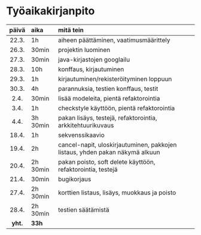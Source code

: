 # Työaikakirjanpito

|  päivä   | aika          | mitä tein                                                                    |
| :------: | :------------ | :--------------------------------------------------------------------------- |
|  22.3.   | 1h            | aiheen päättäminen, vaatimusmäärittely                                       |
|  26.3.   | 30min         | projektin luominen                                                           |
|  27.3.   | 30min         | java-kirjastojen googlailu                                                   |
|  28.3.   | 10h           | konffaus, kirjautuminen                                                      |
|  29.3.   | 1h            | kirjautuminen/rekisteröityminen loppuun                                      |
|  30.3.   | 4h            | parannuksia, testien konffaus, testit                                        |
|   2.4.   | 30min         | lisää modeleita, pientä refaktorointia                                       |
|   3.4.   | 1h            | checkstyle käyttöön, pientä refaktorointia                                   |
|   4.4.   | 3h 30min      | pakan lisäys, testejä, refaktorointia, arkkitehtuurikuvaus                   |
|  18.4.   | 1h            | sekvenssikaavio                                                              |
|  19.4.   | 2h            | cancel-napit, uloskirjautuminen, pakkojen listaus, yhden pakan näkymä alkuun |
|  20.4.   | 2h 30min      | pakan poisto, soft delete käyttöön, refaktorointia, testejä                  |
|  21.4.   | 30min         | bugikorjaus                                                                  |
|  27.4.   | 2h 30min      | korttien listaus, lisäys, muokkaus ja poisto                                 |
|  28.4.   | 2h 30min      | testien säätämistä                                                           |
| **yht.** | **33h**       |                                                                              |
